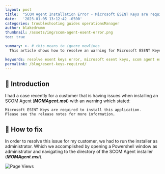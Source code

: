 ```yaml
---
layout: post
title:  "SCOM Agent Installation Error - Microsoft ESENT Keys are required"
date:   '2023-01-05 13:12:42 -0500'
categories: troubleshooting guides operationsManager
author: blakedrumm
thumbnail: /assets/img/scom-agent-esent-error.png
toc: true

summary: >- # this means to ignore newlines
  This article shows how to resolve an warning for Microsoft ESENT Keys being required, which you may receive when installing the SCOM Agent.

keywords: resolve esent keys error, microsoft esent keys, scom agent error esent, installation error esent keys
permalink: /blog/esent-keys-required/
---
```


## :book: Introduction
I had a case recently for a customer that is having issues when installing an SCOM Agent (***MOMAgent.msi***) with an warning which stated:
```
Microsoft ESENT Keys are required to install this application.
Please see the release notes for more information.
```

## :page_with_curl: How to fix
In order to resolve this issue for my customer, we had to run the installer as administrator. Which we accomplished by opening a Powershell window as administrator and navigating to the directory of the SCOM Agent installer (***MOMAgent.msi***).

![Page Views](https://counter.blakedrumm.com/count/tag.svg?url=blakedrumm.com/blog/esent-keys-required/)

<!--
Having trouble with Pages? Check out our [documentation](https://docs.github.com/categories/github-pages-basics/) or [contact support](https://support.github.com/contact) and we’ll help you sort it out.

Tip:
To add auto-size pictures:
![/assets/img/posts/example.jpg](/assets/img/posts/example.jpg){:class="img-fluid"}
-->
